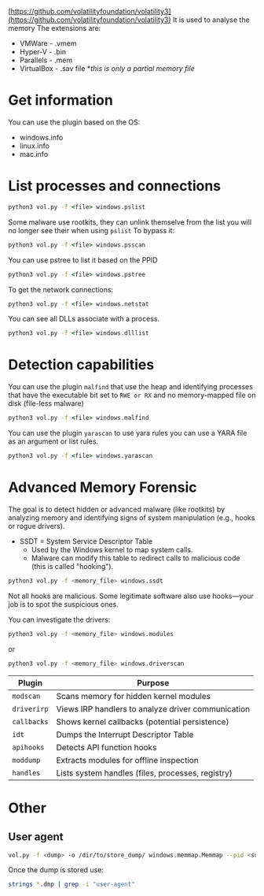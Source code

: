 [https://github.com/volatilityfoundation/volatility3](https://github.com/volatilityfoundation/volatility3)
It is used to analyse the memory
The extensions are:
- VMWare - .vmem
- Hyper-V - .bin
- Parallels - .mem
- VirtualBox - .sav file \*_this is only a partial memory file_
# Get information
You can use the plugin based on the OS:
- windows.info
- linux.info
- mac.info
# List processes and connections
```cmd
python3 vol.py -f <file> windows.pslist
```

Some malware use rootkits, they can unlink themselve from the list you will no longer see their when using `pslist`
To bypass it:
```cmd
python3 vol.py -f <file> windows.psscan
```

You can use pstree to list it based on the PPID
```cmd
python3 vol.py -f <file> windows.pstree
```

To get the network connections:
```cmd
python3 vol.py -f <file> windows.netstat
```

You can see all DLLs associate with a process.
```cmd
python3 vol.py -f <file> windows.dlllist
```
# Detection capabilities
You can use the plugin `malfind` that use the heap and identifying processes that have the executable bit set to `RWE or RX` and no memory-mapped file on disk (file-less malware)
```cmd
python3 vol.py -f <file> windows.malfind
```

You can use the plugin `yarascan` to use yara rules you can use a YARA file as an argument or list rules.
```cmd
python3 vol.py -f <file> windows.yarascan
```
# Advanced Memory Forensic
The goal is to detect hidden or advanced malware (like rootkits) by analyzing memory and identifying signs of system manipulation (e.g., hooks or rogue drivers).
- SSDT = System Service Descriptor Table
    - Used by the Windows kernel to map system calls.
    - Malware can modify this table to redirect calls to malicious code (this is called "hooking").
```bash
python3 vol.py -f <memory_file> windows.ssdt
```
Not all hooks are malicious. Some legitimate software also use hooks—your job is to spot the suspicious ones.

You can investigate the drivers:
```bash
python3 vol.py -f <memory_file> windows.modules
```
or
```bash
python3 vol.py -f <memory_file> windows.driverscan
```

| Plugin      | Purpose                                            |
| ----------- | -------------------------------------------------- |
| `modscan`   | Scans memory for hidden kernel modules             |
| `driverirp` | Views IRP handlers to analyze driver communication |
| `callbacks` | Shows kernel callbacks (potential persistence)     |
| `idt`       | Dumps the Interrupt Descriptor Table               |
| `apihooks`  | Detects API function hooks                         |
| `moddump`   | Extracts modules for offline inspection            |
| `handles`   | Lists system handles (files, processes, registry)  |
# Other
## User agent
```bash
vol.py -f <dump> -o /dir/to/store_dump/ windows.memmap.Memmap --pid <suspicious PID> --dump 
```
Once the dump is stored use:
```bash
strings *.dmp | grep -i "user-agent"
```
